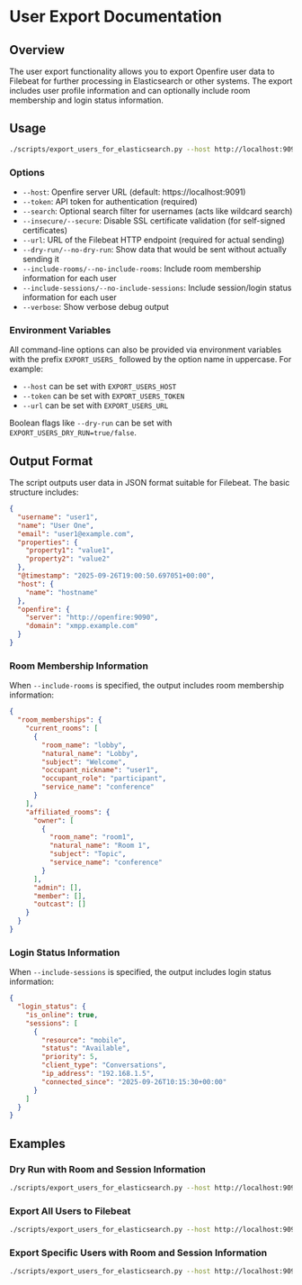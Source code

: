 # User Export Documentation

## Overview

The user export functionality allows you to export Openfire user data to Filebeat for further processing in Elasticsearch or other systems. The export includes user profile information and can optionally include room membership and login status information.

## Usage

```bash
./scripts/export_users_for_elasticsearch.py --host http://localhost:9090 --token your_token --url http://filebeat:8080 [options]
```

### Options

- `--host`: Openfire server URL (default: https://localhost:9091)
- `--token`: API token for authentication (required)
- `--search`: Optional search filter for usernames (acts like wildcard search)
- `--insecure/--secure`: Disable SSL certificate validation (for self-signed certificates)
- `--url`: URL of the Filebeat HTTP endpoint (required for actual sending)
- `--dry-run/--no-dry-run`: Show data that would be sent without actually sending it
- `--include-rooms/--no-include-rooms`: Include room membership information for each user
- `--include-sessions/--no-include-sessions`: Include session/login status information for each user
- `--verbose`: Show verbose debug output

### Environment Variables

All command-line options can also be provided via environment variables with the prefix `EXPORT_USERS_` followed by the option name in uppercase. For example:
- `--host` can be set with `EXPORT_USERS_HOST`
- `--token` can be set with `EXPORT_USERS_TOKEN`
- `--url` can be set with `EXPORT_USERS_URL`

Boolean flags like `--dry-run` can be set with `EXPORT_USERS_DRY_RUN=true/false`.

## Output Format

The script outputs user data in JSON format suitable for Filebeat. The basic structure includes:

```json
{
  "username": "user1",
  "name": "User One",
  "email": "user1@example.com",
  "properties": {
    "property1": "value1",
    "property2": "value2"
  },
  "@timestamp": "2025-09-26T19:00:50.697051+00:00",
  "host": {
    "name": "hostname"
  },
  "openfire": {
    "server": "http://openfire:9090",
    "domain": "xmpp.example.com"
  }
}
```

### Room Membership Information

When `--include-rooms` is specified, the output includes room membership information:

```json
{
  "room_memberships": {
    "current_rooms": [
      {
        "room_name": "lobby",
        "natural_name": "Lobby",
        "subject": "Welcome",
        "occupant_nickname": "user1",
        "occupant_role": "participant",
        "service_name": "conference"
      }
    ],
    "affiliated_rooms": {
      "owner": [
        {
          "room_name": "room1",
          "natural_name": "Room 1",
          "subject": "Topic",
          "service_name": "conference"
        }
      ],
      "admin": [],
      "member": [],
      "outcast": []
    }
  }
}
```

### Login Status Information

When `--include-sessions` is specified, the output includes login status information:

```json
{
  "login_status": {
    "is_online": true,
    "sessions": [
      {
        "resource": "mobile",
        "status": "Available",
        "priority": 5,
        "client_type": "Conversations",
        "ip_address": "192.168.1.5",
        "connected_since": "2025-09-26T10:15:30+00:00"
      }
    ]
  }
}
```

## Examples

### Dry Run with Room and Session Information

```bash
./scripts/export_users_for_elasticsearch.py --host http://localhost:9090 --token your_token --include-rooms --include-sessions --dry-run
```

### Export All Users to Filebeat

```bash
./scripts/export_users_for_elasticsearch.py --host http://localhost:9090 --token your_token --url http://filebeat:8080
```

### Export Specific Users with Room and Session Information

```bash
./scripts/export_users_for_elasticsearch.py --host http://localhost:9090 --token your_token --url http://filebeat:8080 --search "admin*" --include-rooms --include-sessions
```
